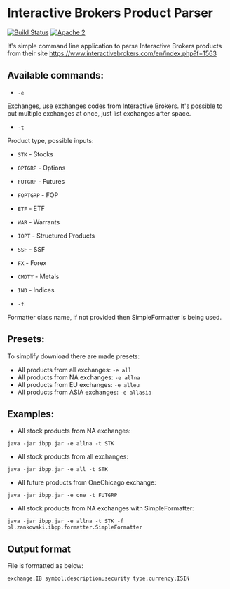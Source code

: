 # Interactive Brokers Product Parser

[![Build Status](https://travis-ci.org/WojciechZankowski/ib-product-parser.svg?branch=master)](https://travis-ci.org/WojciechZankowski/ib-product-parser)
[![Apache 2](http://img.shields.io/badge/license-Apache%202-red.svg)](http://www.apache.org/licenses/LICENSE-2.0)

It's simple command line application to parse Interactive Brokers products from their site https://www.interactivebrokers.com/en/index.php?f=1563 

## Available commands:

* ```-e ```

Exchanges, use exchanges codes from Interactive Brokers. It's possible to put multiple exchanges at once, just list exchanges after space. 
  
* ```-t ```

Product type, possible inputs:

  * ```STK``` - Stocks
  * ```OPTGRP``` - Options
  * ```FUTGRP``` - Futures
  * ```FOPTGRP``` - FOP
  * ```ETF``` - ETF
  * ```WAR``` - Warrants
  * ```IOPT``` - Structured Products
  * ```SSF``` - SSF
  * ```FX``` - Forex
  * ```CMDTY``` - Metals
  * ```IND``` - Indices
  
  * ```-f```
  
  Formatter class name, if not provided then SimpleFormatter is being used. 

## Presets:

To simplify download there are made presets:

* All products from all exchanges: ```-e all```
* All products from NA exchanges: ```-e allna```
* All products from EU exchanges: ```-e alleu```
* All products from ASIA exchanges: ```-e allasia```

## Examples:

* All stock products from NA exchanges:

```java -jar ibpp.jar -e allna -t STK```

* All stock products from all exchanges:

```java -jar ibpp.jar -e all -t STK```

* All future products from OneChicago exchange:

```java -jar ibpp.jar -e one -t FUTGRP```

* All stock products from NA exchanges with SimpleFormatter:

```java -jar ibpp.jar -e allna -t STK -f pl.zankowski.ibpp.formatter.SimpleFormatter```

## Output format

File is formatted as below:

``` exchange;IB symbol;description;security type;currency;ISIN ```
